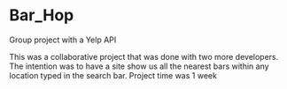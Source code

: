 # Bar_Hop
Group project with a Yelp API

This was a collaborative project that was done with two more developers.
The intention was to have a site show us all the nearest bars within any location typed in the search bar.
Project time was 1 week
